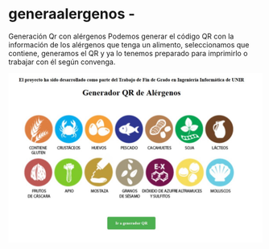 # generaalergenos - 
Generación Qr con alérgenos
Podemos generar el código QR con la información de los alérgenos que tenga un alimento, seleccionamos que contiene, generamos el QR y ya lo tenemos preparado para imprimirlo o trabajar con él según convenga.

![foto de cabecera](https://github.com/jvaronro/generaalergenos/blob/main/imagengit/inicio.jpg)

